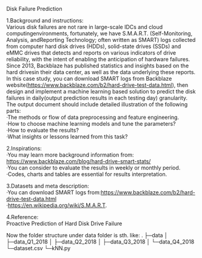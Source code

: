 Disk Failure Prediction

1.Background and instructions:  
    Various disk failures are not rare in large-scale IDCs and cloud computingenvironments, fortunately, we have S.M.A.R.T. (Self-Monitoring, Analysis, andReporting Technology; often written as SMART) logs collected from computer hard disk drives (HDDs), solid-state drives (SSDs) and eMMC drives that detects and reports on various indicators of drive reliability, with the intent of enabling the anticipation of hardware failures.
Since 2013, Backblaze has published statistics and insights based on the hard drivesin their data center, as well as the data underlying these reports. In this case study, you can download SMART logs from Backblaze website(https://www.backblaze.com/b2/hard-drive-test-data.html), then design and implement a machine learning based solution to predict the disk failures in daily(output prediction results in each testing day) granularity. The output document should include detailed illustration of the following parts:  
·The methods or flow of data preprocessing and feature engineering.  
·How to choose machine learning models and tune the parameters?  
·How to evaluate the results?  
·What insights or lessons learned from this task?   
 
2.Inspirations:    
·You may learn more background information from: https://www.backblaze.com/blog/hard-drive-smart-stats/  
·You can consider to evaluate the results in weekly or monthly period.  
·Codes, charts and tables are essential for results interpretation.  
 
3.Datasets and meta description:  
·You can download SMART logs from:https://www.backblaze.com/b2/hard-drive-test-data.html  
·https://en.wikipedia.org/wiki/S.M.A.R.T.  

4.Reference:  
Proactive Prediction of Hard Disk Drive Failure  

Now the folder structure under data folder is sth. like:
.
├─data
│  ├─data_Q1_2018
│  ├─data_Q2_2018
│  ├─data_Q3_2018
│  └─data_Q4_2018
└─dataset.csv
└─kNN.py
